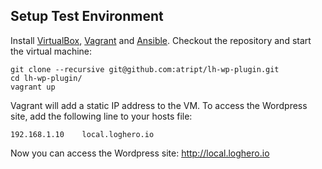 ## Setup Test Environment

Install [VirtualBox](https://www.virtualbox.org/), [Vagrant](https://www.vagrantup.com/) and [Ansible](http://docs.ansible.com/ansible/latest/installation_guide/intro_installation.html).
Checkout the repository and start the virtual machine:
```
git clone --recursive git@github.com:atript/lh-wp-plugin.git
cd lh-wp-plugin/
vagrant up
```
Vagrant will add a static IP address to the VM.
To access the Wordpress site, add the following line to your hosts file:
```
192.168.1.10    local.loghero.io
```
Now you can access the Wordpress site: http://local.loghero.io